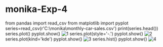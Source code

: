 # monika-Exp-4
from pandas import read_csv
from matplotlib import pyplot
series=read_csv(r'C:\monika\monthly-car-sales.csv')
print(series.head())
series.plot()
pyplot.show()
![1](https://github.com/user-attachments/assets/f59cc662-be42-4d3d-a1f3-ccab341b3fd0)
series.plot(style='-.')
pyplot.show()
![2](https://github.com/user-attachments/assets/48aa8a55-f0fd-4f67-b727-ace502b87e78)
series.plot(kind='kde')
pyplot.show()
![3](https://github.com/user-attachments/assets/d27fb93c-e487-4182-ac40-80aea9172c9c)
series.hist()
pyplot.show()
![4](https://github.com/user-attachments/assets/e680de9e-fd1e-411b-b1aa-858a458c09ae)
